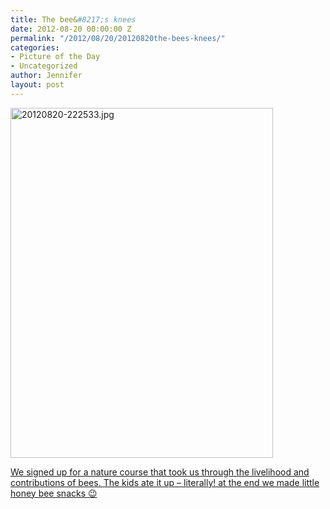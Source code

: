 ```yaml
---
title: The bee&#8217;s knees
date: 2012-08-20 00:00:00 Z
permalink: "/2012/08/20/20120820the-bees-knees/"
categories:
- Picture of the Day
- Uncategorized
author: Jennifer
layout: post
---
```


[<img height="560" alt="20120820-222533.jpg" width="420" class="alignnone " src="http://static.squarespace.com/static/50db6bb3e4b015296cd43789/50dfa5b1e4b0dc6320e0b5ea/50dfa5b4e4b0dc6320e0b94e/1345501532000/?format=original" />](http://www.flickr.com/photos/jenniferandJennifers_photos/sets/72157631201680162/)

[We signed up for a nature course that took us through the livelihood and contributions of bees. The kids ate it up &#8211; literally! at the end we made little honey bee snacks 😉](http://www.flickr.com/photos/jenniferandJennifers_photos/sets/72157631201680162/)
